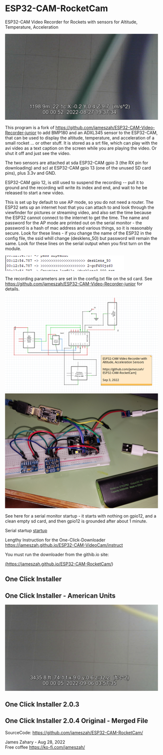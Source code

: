 # ESP32-CAM-RocketCam
ESP32-CAM Video Recorder for Rockets with sensors for Altitude, Temperature, Acceleration

<img src="./display.png">

This program is a fork of https://github.com/jameszah/ESP32-CAM-Video-Recorder-junior to add BMP180 and an ADXL345 sensor to the ESP32-CAM, that can be used to display the altitude, temperature, and acceleration of a small rocket ... or other stuff.  It is stored as a srt file, which can play with the avi video as a text caption on the screen while you are playing the video.  Or shut it off and just see the video.

The two sensors are attached at sda ESP32-CAM gpio 3 (the RX pin for downloading) and scl at ESP32-CAM gpio 13 (one of the unused SD card pins), plus 3.3v and GND.

ESP32-CAM gpio 12, is still used to suspend the recording -- pull it to ground and the recording will write its index and end, and wait to he be released to start a new video.

This is set up by default to use AP mode, so you do not need a router.  The ESP32 sets up an internet host that you can attach to and look through the viewfinder for pictures or streaming video, and also set the time because the ESP32 cannot connect to the internet to get the time.  The name and password for the AP mode are printed out on the serial monitor -  the password is a hash of mac address and various things, so it is reasonably secure.  Look for these lines - if you change the name of the ESP32 in the config file, the ssid whill change (desklens_50) but password will remain the same.  Look for these lines on the serial output when you first turn on the module.

<img src="./appass.png">

The recording parameters are set in the config.txt file on the sd card.   See https://github.com/jameszah/ESP32-CAM-Video-Recorder-junior for details.

<img src="./RocketCam.png">
<img src="./photo.jpg">

See here for a serial monitor startup - it starts with nothing on gpio12, and a clean empty sd card, and then gpio12 is grounded after about 1 minute.

Serial startup <a href="./startup.txt">startup</a>    

Lengthy Instruction for the One-Click-Downloader https://jameszah.github.io/ESP32-CAM-VideoCam/instruct

You must run the downloader from the githib.io site:

<a href="https://jameszah.github.io/ESP32-CAM-RocketCam/">(https://jameszah.github.io/ESP32-CAM-RocketCam/)</a>


<h2>One Click Installer </h2>

<script type="module" src="https://unpkg.com/esp-web-tools@9.0.3/dist/web/install-button.js?module"></script>   
<esp-web-install-button manifest="installer/manifest.json"></esp-web-install-button>   


<h2>One Click Installer - American Units</h2>

<img src="./units.png">  
  
<script type="module" src="https://unpkg.com/esp-web-tools@9.0.3/dist/web/install-button.js?module"></script>   
<esp-web-install-button manifest="installer/manifesta.json"></esp-web-install-button>   


<h2>One Click Installer 2.0.3 </h2>

<script type="module" src="https://unpkg.com/esp-web-tools@9.0.3/dist/web/install-button.js?module"></script>   
<esp-web-install-button manifest="installer203/manifest.json"></esp-web-install-button>   
   

<h2>One Click Installer 2.0.4 Original - Merged File </h2>

<script type="module" src="https://unpkg.com/esp-web-tools@9.0.3/dist/web/install-button.js?module"></script>   
<esp-web-install-button manifest="installer204/manifest_orig.json"></esp-web-install-button>   
       

SourceCode: <a href="https://github.com/jameszah/ESP32-CAM-RocketCam/">https://github.com/jameszah/ESP32-CAM-RocketCam/</a>       
        
     
James Zahary - Aug 28, 2022      
Free coffee <a href="https://ko-fi.com/jameszah">https://ko-fi.com/jameszah/</a>    

